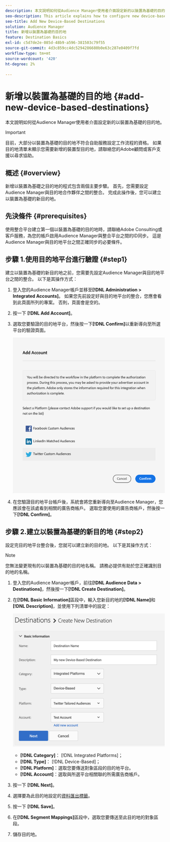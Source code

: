 ```yaml
---
description: 本文說明如何從Audience Manager使用者介面設定新的以裝置為基礎的目的地。
seo-description: This article explains how to configure new device-based destinations from the Audience Manager user interface.
seo-title: Add New Device-Based Destinations
solution: Audience Manager
title: 新增以裝置為基礎的目的地
feature: Destination Basics
exl-id: c5d7de2e-085d-48b9-a596-381503c79f55
source-git-commit: 4d3c859cc4dc5294286680b0e63c287e0409f7fd
workflow-type: tm+mt
source-wordcount: '420'
ht-degree: 2%

---
```


# 新增以裝置為基礎的目的地 {#add-new-device-based-destinations}

本文說明如何從Audience Manager使用者介面設定新的以裝置為基礎的目的地。

>[!IMPORTANT]
>
>目前，大部分以裝置為基礎的目的地不符合自助服務設定工作流程的資格。 如果目的地清單未顯示您需要新增的裝置型目的地，請聯絡您的Adobe顧問或客戶支援以尋求協助。

## 概述 {#overview}

新增以裝置為基礎之目的地的程式包含兩個主要步驟。 首先，您需要設定Audience Manager與目的地合作夥伴之間的整合。 完成此操作後，您可以建立以裝置為基礎的新目的地。

## 先決條件 {#prerequisites}

使用整合平台建立第一個以裝置為基礎的目的地時，請聯絡Adobe Consulting或客戶服務，為您的帳戶啟用Audience Manager與整合平台之間的ID同步。 這是Audience Manager與目的地平台之間正確同步的必要條件。

## 步驟 1.使用目的地平台進行驗證 {#step1}

建立以裝置為基礎的新目的地之前，您需要先設定Audience Manager與目的地平台之間的整合。 以下是其操作方式：

1. 登入您的Audience Manager帳戶並移至&#x200B;**[!DNL Administration > Integrated Accounts]**。 如果您先前設定好與目的地平台的整合，您應會看到此頁面所列的專案。 否則，頁面會是空的。
1. 按一下 **[!DNL Add Account]**。
1. 選取您要驗證的目的地平台，然後按一下&#x200B;**[!DNL Confirm]**&#x200B;以重新導向至所選平台的驗證頁面。

   ![整合平台](assets/dbd-integrated-platforms.png)

1. 在您驗證目的地平台帳戶後，系統會將您重新導向至Audience Manager，您應該會在該處看到相關的廣告商帳戶。 選取您要使用的廣告商帳戶，然後按一下&#x200B;**[!DNL Confirm]**。

## 步驟 2.建立以裝置為基礎的新目的地 {#step2}

設定完目的地平台整合後，您就可以建立新的目的地。 以下是其操作方式：

>[!NOTE]
>
>您無法變更現有的以裝置為基礎的目的地名稱。 請務必提供有助於您正確識別目的地的名稱。

1. 登入您的Audience Manager帳戶，前往&#x200B;**[!DNL Audience Data > Destinations]**，然後按一下&#x200B;**[!DNL Create Destination]**。
1. 在&#x200B;**[!DNL Basic Information]**&#x200B;區段中，輸入您新目的地的&#x200B;**[!DNL Name]**&#x200B;和&#x200B;**[!DNL Description]**，並使用下列清單中的設定：

   ![安裝程式](assets/dbd-new-basic.png)

   * **[!DNL Category]**： [!DNL Integrated Platforms]；
   * **[!DNL Type]**： [!DNL Device-Based]；
   * **[!DNL Platform]**：選取您要傳送對象區段的目的地平台。
   * **[!DNL Account]**：選取與所選平台相關聯的所需廣告商帳戶。
1. 按一下 **[!DNL Next]**。
1. 選擇要為此目的地設定的[資料匯出標籤](/help/using/features/data-export-controls.md#controls-labels)。
1. 按一下 **[!DNL Save]**。
1. 在&#x200B;**[!DNL Segment Mappings]**&#x200B;區段中，選取您要傳送至此目的地的對象區段。
1. 儲存目的地。
